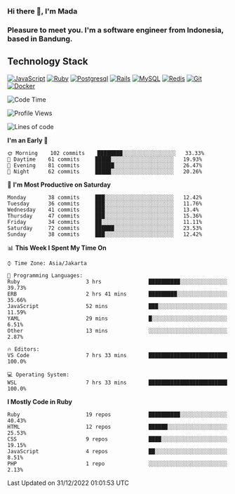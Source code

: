 ### Hi there 👋, I'm Mada
### Pleasure to meet you. I'm a software engineer from Indonesia, based in Bandung.

## Technology Stack

[![JavaScript](https://img.shields.io/badge/-JavaScript-%23F7DF1C?style=flat-square&logo=javascript&logoColor=000000&labelColor=%23F7DF1C&color=%23FFCE5A)](https://www.javascript.com/)
[![Ruby](https://img.shields.io/badge/Ruby-CC342D?style=flat-square&logo=ruby&logoColor=white)](https://www.ruby-lang.org/en/)
[![Postgresql](https://img.shields.io/badge/PostgreSQL-316192?style=flat-square&logo=postgresql&logoColor=ffffff)](https://www.postgresql.org/)
[![Rails](https://img.shields.io/badge/Ruby_on_Rails-CC0000?style=flat-square&logo=ruby-on-rails&logoColor=white)](https://rubyonrails.org/)
[![MySQL](https://img.shields.io/badge/-MySQL-4479A1?style=flat-square&logo=MySQL&logoColor=ffffff)](https://www.mysql.com/)
[![Redis](https://img.shields.io/badge/-Redis-DC382D?style=flat-square&logo=Redis&logoColor=ffffff)](https://redis.io/)
[![Git](https://img.shields.io/badge/-Git-%23F05032?style=flat-square&logo=git&logoColor=%23ffffff)](https://git-scm.com/)
[![Docker](https://img.shields.io/badge/-Docker-2496ED?style=flat-square&logo=docker&logoColor=ffffff)](https://www.docker.com/)
<!--
**madaarya/madaarya** is a ✨ _special_ ✨ repository because its `README.md` (this file) appears on your GitHub profile.

Here are some ideas to get you started:

- 🔭 I’m currently working on ...
- 🌱 I’m currently learning ...
- 👯 I’m looking to collaborate on ...
- 🤔 I’m looking for help with ...
- 💬 Ask me about ...
- 📫 How to reach me: ...
- 😄 Pronouns: ...
- ⚡ Fun fact: ...
-->
<!--START_SECTION:waka-->
![Code Time](http://img.shields.io/badge/Code%20Time-5%2C123%20hrs%2017%20mins-blue)

![Profile Views](http://img.shields.io/badge/Profile%20Views-0-blue)

![Lines of code](https://img.shields.io/badge/From%20Hello%20World%20I%27ve%20Written-863%20Thousand%20lines%20of%20code-blue)

**I'm an Early 🐤** 

```text
🌞 Morning    102 commits    ████████░░░░░░░░░░░░░░░░░   33.33% 
🌆 Daytime    61 commits     █████░░░░░░░░░░░░░░░░░░░░   19.93% 
🌃 Evening    81 commits     ██████░░░░░░░░░░░░░░░░░░░   26.47% 
🌙 Night      62 commits     █████░░░░░░░░░░░░░░░░░░░░   20.26%

```
📅 **I'm Most Productive on Saturday** 

```text
Monday       38 commits     ███░░░░░░░░░░░░░░░░░░░░░░   12.42% 
Tuesday      36 commits     ███░░░░░░░░░░░░░░░░░░░░░░   11.76% 
Wednesday    41 commits     ███░░░░░░░░░░░░░░░░░░░░░░   13.4% 
Thursday     47 commits     ███░░░░░░░░░░░░░░░░░░░░░░   15.36% 
Friday       34 commits     ██░░░░░░░░░░░░░░░░░░░░░░░   11.11% 
Saturday     72 commits     ██████░░░░░░░░░░░░░░░░░░░   23.53% 
Sunday       38 commits     ███░░░░░░░░░░░░░░░░░░░░░░   12.42%

```


📊 **This Week I Spent My Time On** 

```text
⌚︎ Time Zone: Asia/Jakarta

💬 Programming Languages: 
Ruby                     3 hrs               ██████████░░░░░░░░░░░░░░░   39.73% 
ERB                      2 hrs 41 mins       █████████░░░░░░░░░░░░░░░░   35.66% 
JavaScript               52 mins             ███░░░░░░░░░░░░░░░░░░░░░░   11.59% 
YAML                     29 mins             █░░░░░░░░░░░░░░░░░░░░░░░░   6.51% 
Other                    13 mins             ░░░░░░░░░░░░░░░░░░░░░░░░░   2.87%

🔥 Editors: 
VS Code                  7 hrs 33 mins       █████████████████████████   100.0%

💻 Operating System: 
WSL                      7 hrs 33 mins       █████████████████████████   100.0%

```

**I Mostly Code in Ruby** 

```text
Ruby                     19 repos            ██████████░░░░░░░░░░░░░░░   40.43% 
HTML                     12 repos            ██████░░░░░░░░░░░░░░░░░░░   25.53% 
CSS                      9 repos             ████░░░░░░░░░░░░░░░░░░░░░   19.15% 
JavaScript               4 repos             ██░░░░░░░░░░░░░░░░░░░░░░░   8.51% 
PHP                      1 repo              ░░░░░░░░░░░░░░░░░░░░░░░░░   2.13%

```



 Last Updated on 31/12/2022 01:01:53 UTC
<!--END_SECTION:waka-->

